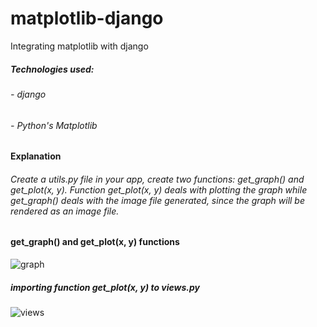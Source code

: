 # matplotlib-django
Integrating matplotlib with django

##### Technologies used:
  ###### - django
  ###### - Python's Matplotlib
  
  #### Explanation
  ###### Create a utils.py file in your app, create two functions: get_graph() and get_plot(x, y). Function get_plot(x, y) deals with plotting the graph while get_graph() deals with the image file generated, since the graph will be rendered as an image file.
  
#### get_graph() and get_plot(x, y) functions
  
  ![graph](https://user-images.githubusercontent.com/78599959/180949209-1b11f195-1300-4662-b2bf-404fcc0b23a7.png)

##### importing function get_plot(x, y) to views.py

![views](https://user-images.githubusercontent.com/78599959/180949353-b46e7728-efff-47b2-a61f-c415e54a9866.png)
